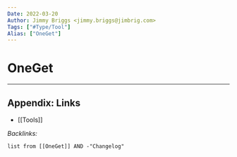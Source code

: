 ```yaml
---
Date: 2022-03-20
Author: Jimmy Briggs <jimmy.briggs@jimbrig.com>
Tags: ["#Type/Tool"]
Alias: ["OneGet"]
---
```


# OneGet

***

## Appendix: Links

- [[Tools]]

*Backlinks:*

```dataview
list from [[OneGet]] AND -"Changelog"
```